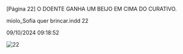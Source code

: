 [Página 22]
O DOENTE GANHA UM BEIJO
EM CIMA DO CURATIVO.


miolo_Sofia quer brincar.indd 22

09/10/2024 09:18:52

![22](./img/page_022.jpg)
